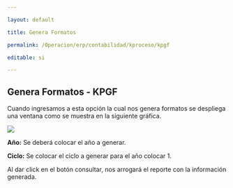 ---
layout: default
title: Genera Formatos
permalink: /Operacion/erp/contabilidad/kproceso/kpgf
editable: si
---

## Genera Formatos - KPGF

Cuando ingresamos a esta opción la cual nos genera formatos se despliega una ventana como se muestra en la siguiente gráfica.

![](KPGF.png)

**Año:** Se deberá colocar el año a generar.  
**Ciclo:** Se colocar el ciclo a generar para el año colocar 1.  

Al dar click en el botón consultar, nos arrogará el reporte con la información generada.







